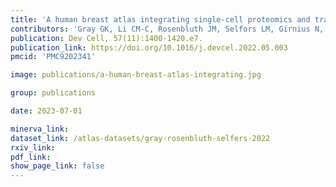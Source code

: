 ```yaml
---
title: 'A human breast atlas integrating single-cell proteomics and transcriptomics.'
contributors: 'Gray GK, Li CM-C, Rosenbluth JM, Selfors LM, Girnius N, Lin J-R, Schackmann RCJ, Goh WL, Moore K, Shapiro HK, Mei S, D’Andrea K, Nathanson KL, Sorger PK, Santagata S, Regev A, Garber JE, Dillon DA, Brugge JS.'
publication: Dev Cell, 57(11):1400-1420.e7.
publication_link: https://doi.org/10.1016/j.devcel.2022.05.003
pmcid: 'PMC9202341'

image: publications/a-human-breast-atlas-integrating.jpg

group: publications

date: 2023-07-01

minerva_link:
dataset_link: /atlas-datasets/gray-rosenbluth-selfers-2022
rxiv_link:
pdf_link:
show_page_link: false
---
```


